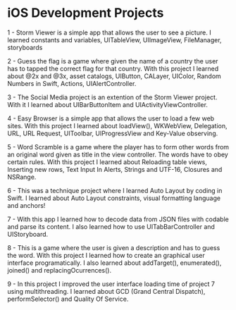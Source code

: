 # iOS Development Projects

1 - Storm Viewer is a simple app that allows the user to see a picture. I learned constants and variables, UITableView, UIImageView, FileManager, storyboards

2 - Guess the flag is a game where given the name of a country the user has to tapped the correct flag for that country. With this project I learned about @2x and @3x, asset catalogs, UIButton, CALayer, UIColor, Random Numbers in Swift, Actions, UIAlertController.

3 - The Social Media project is an extention of the Storm Viewer project. With it I learned about UIBarButtonItem and UIActivityViewController.

4 - Easy Browser is a simple app that allows the user to load a few web sites. With this project I learned about loadView(), WKWebView, Delegation, URL, URL Request, UIToolbar, UIProgressView and Key-Value observing. 

5 - Word Scramble is a game where the player has to form other words from an original word given as title in the view controller. The words have to obey certain rules. With this project I learned about Reloading table views, Inserting new rows, Text Input In Alerts, Strings and UTF-16, Closures and NSRange. 

6 - This was a technique project where I learned Auto Layout by coding in Swift. I learned about Auto Layout constraints, visual formatting language and anchors!

7 - With this app I learned how to decode data from JSON files with codable and parse its content. I also learned how to use UITabBarController and UIStoryboard. 

8 - This is a game where the user is given a description and has to guess the word. With this project I learned how to create an graphical user interface programatically. I also learned about addTarget(), enumerated(), joined() and replacingOcurrences().

9 - In this project I improved the user interface loading time of project 7 using multithreading. I learned about GCD (Grand Central Dispatch), performSelector() and Quality Of Service.


